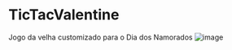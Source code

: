 # TicTacValentine
Jogo da velha customizado para o Dia dos Namorados
![image](https://github.com/user-attachments/assets/546b79b7-8e55-4c0c-8e3c-bb3241e7a605)
